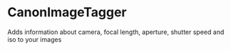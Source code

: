 # CanonImageTagger
Adds information about camera, focal length, aperture, shutter speed and iso to your images
